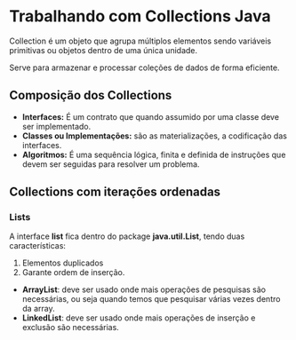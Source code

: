 # Trabalhando com Collections Java

Collection é um objeto que agrupa múltiplos elementos sendo variáveis primitivas ou objetos dentro de uma única unidade.

Serve para armazenar e processar coleções de dados de forma eficiente.

## Composição dos Collections

- **Interfaces:** É um contrato que quando assumido por uma classe deve ser implementado.
- **Classes ou Implementações:** são as materializações, a codificação das interfaces.
- **Algoritmos:** É uma sequência lógica, finita e definida de instruções que devem ser seguidas para resolver um problema.

## Collections com iterações ordenadas

### Lists
A interface **list** fica dentro do package **java.util.List**, tendo duas características:
1. Elementos duplicados
2. Garante ordem de inserção.

- **ArrayList**: deve ser usado onde mais operações de pesquisas são necessárias, ou seja quando temos que pesquisar várias vezes dentro da array.
- **LinkedList**: deve ser usado onde mais operações de inserção e exclusão são necessárias.

